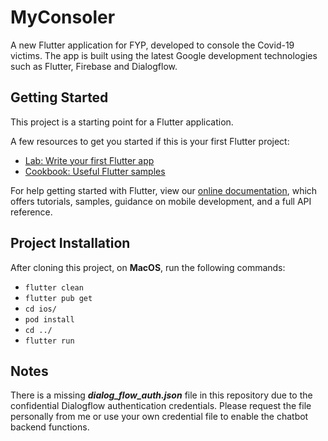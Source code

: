 # MyConsoler

A new Flutter application for FYP, developed to console the Covid-19 victims. The app is built using the latest Google development technologies such as Flutter, Firebase and Dialogflow.

## Getting Started

This project is a starting point for a Flutter application.

A few resources to get you started if this is your first Flutter project:

- [Lab: Write your first Flutter app](https://flutter.dev/docs/get-started/codelab)
- [Cookbook: Useful Flutter samples](https://flutter.dev/docs/cookbook)

For help getting started with Flutter, view our
[online documentation](https://flutter.dev/docs), which offers tutorials,
samples, guidance on mobile development, and a full API reference.

## Project Installation

After cloning this project, on **MacOS**, run the following commands:
- `flutter clean`
- `flutter pub get`
- `cd ios/`
- `pod install`
- `cd ../`
- `flutter run`

## Notes

There is a missing ***dialog_flow_auth.json*** file in this repository due to the confidential Dialogflow authentication credentials. Please request the file personally from me or use your own credential file to enable the chatbot backend functions.

